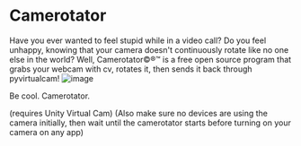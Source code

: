 # Camerotator
Have you ever wanted to feel stupid while in a video call? Do you feel unhappy, knowing that your camera doesn't continuously rotate like no one else in the world? Well, Camerotator©®™ is a free open source program that grabs your webcam with cv, rotates it, then sends it back through pyvirtualcam!
![image](https://user-images.githubusercontent.com/68029599/185054449-733bb9b8-7927-4f4f-8e13-eab9ab969e03.png)

Be cool.
Camerotator.

(requires Unity Virtual Cam)
(Also make sure no devices are using the camera initially, then wait until the camerotator starts before turning on your camera on any app)
